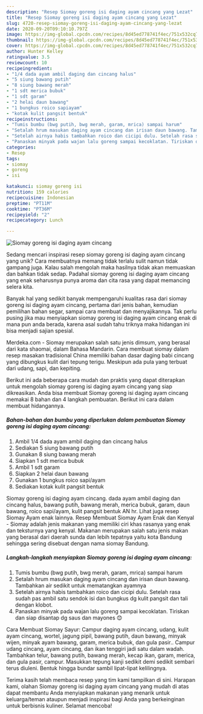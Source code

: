 ```yaml
---
description: "Resep Siomay goreng isi daging ayam cincang yang Lezat"
title: "Resep Siomay goreng isi daging ayam cincang yang Lezat"
slug: 4720-resep-siomay-goreng-isi-daging-ayam-cincang-yang-lezat
date: 2020-09-20T09:10:10.797Z
image: https://img-global.cpcdn.com/recipes/8d45ed778741f4ec/751x532cq70/siomay-goreng-isi-daging-ayam-cincang-foto-resep-utama.jpg
thumbnail: https://img-global.cpcdn.com/recipes/8d45ed778741f4ec/751x532cq70/siomay-goreng-isi-daging-ayam-cincang-foto-resep-utama.jpg
cover: https://img-global.cpcdn.com/recipes/8d45ed778741f4ec/751x532cq70/siomay-goreng-isi-daging-ayam-cincang-foto-resep-utama.jpg
author: Hunter Kelley
ratingvalue: 3.5
reviewcount: 10
recipeingredient:
- "1/4 dada ayam ambil daging dan cincang halus"
- "5 siung bawang putih"
- "8 siung bawang merah"
- "1 sdt merica bubuk"
- "1 sdt garam"
- "2 helai daun bawang"
- "1 bungkus roico sapiayam"
- "kotak kulit pangsit bentuk"
recipeinstructions:
- "Tumis bumbu (bwg putih, bwg merah, garam, mrica) sampai harum"
- "Setalah hrum masukan daging ayam cincang dan irisan daun bawang. Tambahkan air sedikit untuk mematangkan ayamnya"
- "Setelah airnya habis tambahkan roico dan cicipi dulu. Setelah rasa sudah pas ambil satu sendok isi dan bungkus dg kulit pangsit dan tali dengan klobot."
- "Panaskan minyak pada wajan lalu goreng sampai kecoklatan. Tiriskan dan siap disantap dg saus dan mayones 😊"
categories:
- Resep
tags:
- siomay
- goreng
- isi

katakunci: siomay goreng isi 
nutrition: 159 calories
recipecuisine: Indonesian
preptime: "PT11M"
cooktime: "PT36M"
recipeyield: "2"
recipecategory: Lunch

---
```



![Siomay goreng isi daging ayam cincang](https://img-global.cpcdn.com/recipes/8d45ed778741f4ec/751x532cq70/siomay-goreng-isi-daging-ayam-cincang-foto-resep-utama.jpg)

Sedang mencari inspirasi resep siomay goreng isi daging ayam cincang yang unik? Cara membuatnya memang tidak terlalu sulit namun tidak gampang juga. Kalau salah mengolah maka hasilnya tidak akan memuaskan dan bahkan tidak sedap. Padahal siomay goreng isi daging ayam cincang yang enak seharusnya punya aroma dan cita rasa yang dapat memancing selera kita.

Banyak hal yang sedikit banyak mempengaruhi kualitas rasa dari siomay goreng isi daging ayam cincang, pertama dari jenis bahan, kemudian pemilihan bahan segar, sampai cara membuat dan menyajikannya. Tak perlu pusing jika mau menyiapkan siomay goreng isi daging ayam cincang enak di mana pun anda berada, karena asal sudah tahu triknya maka hidangan ini bisa menjadi sajian spesial.

Merdeka.com - Siomay merupakan salah satu jenis dimsum, yang berasal dari kata shaomai, dalam Bahasa Mandarin. Cara membuat siomay dalam resep masakan tradisional China memiliki bahan dasar daging babi cincang yang dibungkus kulit dari tepung terigu. Meskipun ada pula yang terbuat dari udang, sapi, dan kepiting.


Berikut ini ada beberapa cara mudah dan praktis yang dapat diterapkan untuk mengolah siomay goreng isi daging ayam cincang yang siap dikreasikan. Anda bisa membuat Siomay goreng isi daging ayam cincang memakai 8 bahan dan 4 langkah pembuatan. Berikut ini cara dalam membuat hidangannya.

<!--inarticleads1-->

##### Bahan-bahan dan bumbu yang diperlukan dalam pembuatan Siomay goreng isi daging ayam cincang:

1. Ambil 1/4 dada ayam ambil daging dan cincang halus
1. Sediakan 5 siung bawang putih
1. Gunakan 8 siung bawang merah
1. Siapkan 1 sdt merica bubuk
1. Ambil 1 sdt garam
1. Siapkan 2 helai daun bawang
1. Gunakan 1 bungkus roico sapi/ayam
1. Sediakan kotak kulit pangsit bentuk


Siomay goreng isi daging ayam cincang. dada ayam ambil daging dan cincang halus, bawang putih, bawang merah, merica bubuk, garam, daun bawang, roico sapi/ayam, kulit pangsit bentuk AN hr. Lihat juga resep Siomay Ayam enak lainnya. Resep Membuat Siomay Ayam Enak dan Kenyal - Siomay adalah jenis makanan yang memiliki ciri khas rasanya yang enak dan teksturnya yang kenyal. Makanan merupakan salah satu jenis makan yang berasal dari daerah sunda dan lebih tepatnya yaitu kota Bandung sehingga sering disebuat dengan nama siomay Bandung. 

<!--inarticleads2-->

##### Langkah-langkah menyiapkan Siomay goreng isi daging ayam cincang:

1. Tumis bumbu (bwg putih, bwg merah, garam, mrica) sampai harum
1. Setalah hrum masukan daging ayam cincang dan irisan daun bawang. Tambahkan air sedikit untuk mematangkan ayamnya
1. Setelah airnya habis tambahkan roico dan cicipi dulu. Setelah rasa sudah pas ambil satu sendok isi dan bungkus dg kulit pangsit dan tali dengan klobot.
1. Panaskan minyak pada wajan lalu goreng sampai kecoklatan. Tiriskan dan siap disantap dg saus dan mayones 😊


Cara Membuat Siomay Sayur: Campur daging ayam cincang, udang, kulit ayam cincang, wortel, jagung pipil, bawang putih, daun bawang, minyak wijen, minyak ayam bawang, garam, merica bubuk, dan gula pasir.. Campur udang cincang, ayam cincang, dan ikan tenggiri jadi satu dalam wadah. Tambahkan telur, bawang putih, bawang merah, kecap ikan, garam, merica, dan gula pasir, campur. Masukkan tepung kanji sedikit demi sedikit sembari terus diuleni. Bentuk hingga bundar sambil lipat-lipat kelilingnya. 

Terima kasih telah membaca resep yang tim kami tampilkan di sini. Harapan kami, olahan Siomay goreng isi daging ayam cincang yang mudah di atas dapat membantu Anda menyiapkan makanan yang menarik untuk keluarga/teman ataupun menjadi inspirasi bagi Anda yang berkeinginan untuk berbisnis kuliner. Selamat mencoba!
